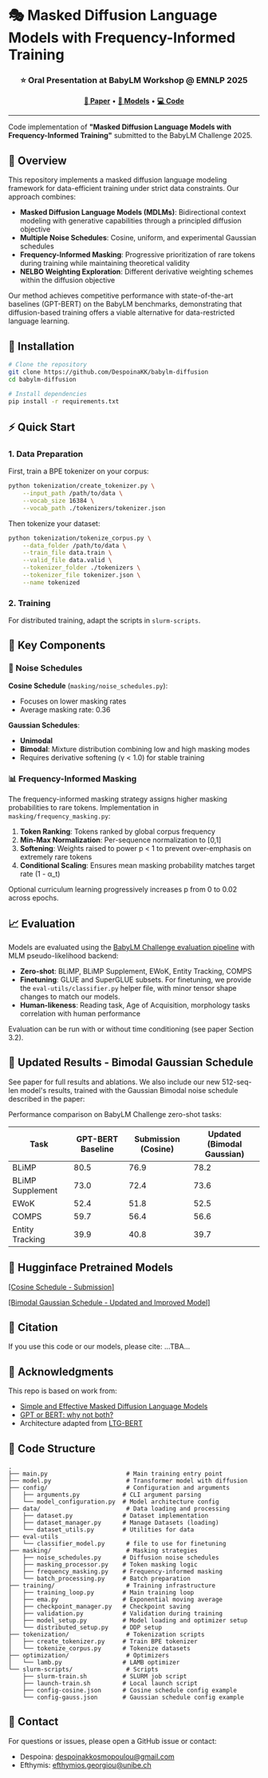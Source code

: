 # 🎭 Masked Diffusion Language Models with Frequency-Informed Training

<div align="center">

### ⭐ Oral Presentation at BabyLM Workshop @ EMNLP 2025

[**📄 Paper**](https://arxiv.org/abs/2509.05056) • [**🤗 Models**](https://huggingface.co/despoinakk) • [**💻 Code**](https://github.com/DespoinaKK/babylm-diffusion)

</div>

---

Code implementation of **"Masked Diffusion Language Models with Frequency-Informed Training"** submitted to the BabyLM Challenge 2025.

## 🌟 Overview

This repository implements a masked diffusion language modeling framework for data-efficient training under strict data constraints. Our approach combines:

- **Masked Diffusion Language Models (MDLMs)**: Bidirectional context modeling with generative capabilities through a principled diffusion objective
- **Multiple Noise Schedules**: Cosine, uniform, and experimental Gaussian schedules
- **Frequency-Informed Masking**: Progressive prioritization of rare tokens during training while maintaining theoretical validity
- **NELBO Weighting Exploration**: Different derivative weighting schemes within the diffusion objective

Our method achieves competitive performance with state-of-the-art baselines (GPT-BERT) on the BabyLM benchmarks, demonstrating that diffusion-based training offers a viable alternative for data-restricted language learning.

## 🚀 Installation
```bash
# Clone the repository
git clone https://github.com/DespoinaKK/babylm-diffusion
cd babylm-diffusion

# Install dependencies
pip install -r requirements.txt
```

## ⚡ Quick Start

### 1. Data Preparation

First, train a BPE tokenizer on your corpus:
```bash
python tokenization/create_tokenizer.py \
    --input_path /path/to/data \
    --vocab_size 16384 \
    --vocab_path ./tokenizers/tokenizer.json
```

Then tokenize your dataset:
```bash
python tokenization/tokenize_corpus.py \
    --data_folder /path/to/data \
    --train_file data.train \
    --valid_file data.valid \
    --tokenizer_folder ./tokenizers \
    --tokenizer_file tokenizer.json \
    --name tokenized
```

### 2. Training

For distributed training, adapt the scripts in `slurm-scripts`.

## 🔑 Key Components

### 🌊 Noise Schedules

**Cosine Schedule** (`masking/noise_schedules.py`):
- Focuses on lower masking rates
- Average masking rate: 0.36

**Gaussian Schedules**:
- **Unimodal**
- **Bimodal**: Mixture distribution combining low and high masking modes
- Requires derivative softening (γ < 1.0) for stable training


### 📊 Frequency-Informed Masking

The frequency-informed masking strategy assigns higher masking probabilities to rare tokens. Implementation in `masking/frequency_masking.py`:

1. **Token Ranking**: Tokens ranked by global corpus frequency
2. **Min-Max Normalization**: Per-sequence normalization to [0,1]
3. **Softening**: Weights raised to power p < 1 to prevent over-emphasis on extremely rare tokens
4. **Conditional Scaling**: Ensures mean masking probability matches target rate (1 - α_t)

Optional curriculum learning progressively increases p from 0 to 0.02 across epochs.


## 📈 Evaluation

Models are evaluated using the [BabyLM Challenge evaluation pipeline](https://github.com/babylm/evaluation-pipeline-2025/) with MLM pseudo-likelihood backend:

- **Zero-shot**: BLiMP, BLiMP Supplement, EWoK, Entity Tracking, COMPS
- **Finetuning**: GLUE and SuperGLUE subsets. For finetuning, we provide the `eval-utils/classifier.py` helper file, with minor tensor shape changes to match our models. 
- **Human-likeness**: Reading task, Age of Acquisition, morphology tasks correlation with human performance

Evaluation can be run with or without time conditioning (see paper Section 3.2).


## 🎯 Updated Results - Bimodal Gaussian Schedule
See paper for full results and ablations.
We also include our new 512-seq-len model's results, trained with the Gaussian Bimodal noise schedule described in the paper:

Performance comparison on BabyLM Challenge zero-shot tasks:

| Task | GPT-BERT Baseline | Submission (Cosine) | **Updated (Bimodal Gaussian)** |
|------|-------------------|---------------------|-------------------------------|
| BLiMP | 80.5 | 76.9 | 78.2 |
| BLiMP Supplement | 73.0 | 72.4 |73.6 |
| EWoK | 52.4 | 51.8 | 52.5 |
| COMPS | 59.7 | 56.4 | 56.6 |
| Entity Tracking | 39.9 | 40.8 | 39.7 |

## 🤗 Hugginface Pretrained Models

[[Cosine Schedule - Submission]](https://huggingface.co/despoinakk/diffusion_cosine_babylm)

[[Bimodal Gaussian Schedule - Updated and Improved Model]](https://huggingface.co/despoinakk/diffusion_gaussian_babylm)


## 📝 Citation

If you use this code or our models, please cite:
...TBA...

## 🙏 Acknowledgments

This repo is based on work from:
- [Simple and Effective Masked Diffusion Language Models](https://arxiv.org/abs/2406.07524)
- [GPT or BERT: why not both?](https://aclanthology.org/2024.conll-babylm.23/) 
- Architecture adapted from [LTG-BERT](https://arxiv.org/abs/2303.09859)


## 📁 Code Structure
```
.
├── main.py                      # Main training entry point
├── model.py                     # Transformer model with diffusion
├── config/                      # Configuration and arguments
│   ├── arguments.py            # CLI argument parsing
│   └── model_configuration.py  # Model architecture config
├── data/                        # Data loading and processing
│   ├── dataset.py              # Dataset implementation
│   ├── dataset_manager.py      # Manage Datasets (loading)
│   └── dataset_utils.py        # Utilities for data
├── eval-utils
│   └── classifier_model.py      # file to use for finetuning
├── masking/                     # Masking strategies
│   ├── noise_schedules.py      # Diffusion noise schedules
│   ├── masking_processor.py    # Token masking logic
│   ├── frequency_masking.py    # Frequency-informed masking
│   └── batch_processing.py     # Batch preparation
├── training/                    # Training infrastructure
│   ├── training_loop.py        # Main training loop
│   ├── ema.py                  # Exponential moving average
│   ├── checkpoint_manager.py   # Checkpoint saving
│   ├── validation.py           # Validation during training
│   ├── model_setup.py          # Model loading and optimizer setup
│   └── distributed_setup.py    # DDP setup
├── tokenization/                # Tokenization scripts
│   ├── create_tokenizer.py     # Train BPE tokenizer
│   └── tokenize_corpus.py      # Tokenize datasets
├── optimization/                # Optimizers
│   └── lamb.py                 # LAMB optimizer
└── slurm-scripts/               # Scripts
    ├── slurm-train.sh          # SLURM job script
    ├── launch-train.sh         # Local launch script
    ├── config-cosine.json      # Cosine schedule config example 
    └── config-gauss.json       # Gaussian schedule config example
```



## 📧 Contact

For questions or issues, please open a GitHub issue or contact:
- Despoina: despoinakkosmopoulou@gmail.com
- Efthymis: efthymios.georgiou@unibe.ch
